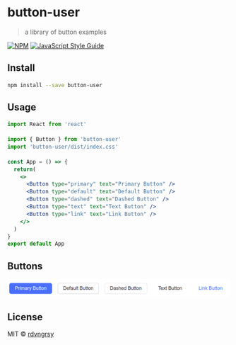 # button-user

> a library of button examples

[![NPM](https://img.shields.io/npm/v/button-user.svg)](https://www.npmjs.com/package/button-user) [![JavaScript Style Guide](https://img.shields.io/badge/code_style-standard-brightgreen.svg)](https://standardjs.com)

## Install

```bash
npm install --save button-user
```

## Usage

```jsx
import React from 'react'

import { Button } from 'button-user'
import 'button-user/dist/index.css'

const App = () => {
  return(
    <>
      <Button type="primary" text="Primary Button" />
      <Button type="default" text="Default Button" />
      <Button type="dashed" text="Dashed Button" />
      <Button type="text" text="Text Button" />
      <Button type="link" text="Link Button" />
    </>
  ) 
}
export default App
```
## Buttons

![github](https://github.com/rdvngrsy/kodluyoruzilkrepo/blob/main/Odevler/React/006_odev_5/button-user/assets/example_buttons.png)


## License

MIT © [rdvngrsy](https://github.com/rdvngrsy)
